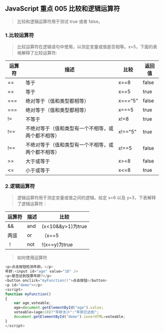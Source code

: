 ## JavaScript 重点 005 比较和逻辑运算符
>比较和逻辑运算符用于测试 true 或者 false。

### 1.比较运算符
>比较运算符在逻辑语句中使用，以测定变量或值是否相等。x=5，下面的表格解释了比较运算符:

运算符 | 描述 | 比较 | 返回值
----- | --- | ---- | ----
==    | 等于 | x==8 | false
==    | 等于 | x==5 | true
===   | 绝对等于（值和类型都相等） | x===“5” | false
===   | 绝对等于（值和类型都相等） | x===5 | true
!=    | 不等于  | x!=8    | true
!==   | 不绝对等于（值和类型有一个不相等，或两个都不相等）| x!=="5" | true
!==   | 不绝对等于（值和类型有一个不相等，或两个都不相等）| x!==5 | false
>=    | 大于或等于  | x>=8 | false
<=    | 小于或等于   | x<=8 | true

### 2.逻辑运算符
>逻辑运算符用于测定变量或值之间的逻辑。给定 x=6 以及 y=3，下表解释了逻辑运算符：

运算符 | 描述 | 比较
----- | --- | ----  
&&    | and | (x<10&&y>1)为true
两竖	    | or | （x==5||y==5）为false
！     | not| !(x==y)为true

>如何使用运算符

```JavaScript 
<p>点击按钮检测年龄。</p>
年龄:<input id="age" value="18" />
<p>是否达到投票年龄?</p>
<button onclick="myFunction()">点击按钮</button>
<p id="demo"></p>
<script>
function myFunction()
{
	var age,voteable;
	age=document.getElementById("age").value;
	voteable=(age<18)?"年龄太小":"年龄已达到";
	document.getElementById("demo").innerHTML=voteable;
}
</script>
```